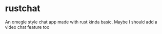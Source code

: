 # rustchat
An omegle style chat app made with rust
kinda basic. 
Maybe I should add a video chat feature too
